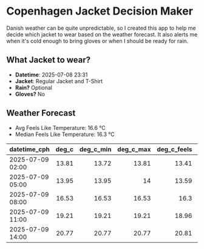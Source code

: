 
# Copenhagen Jacket Decision Maker

Danish weather can be quite unpredictable, so I created this app to help me decide which jacket to wear based on the weather forecast. 
It also alerts me when it's cold enough to bring gloves or when I should be ready for rain.

## What Jacket to wear?

- **Datetime**: 2025-07-08 23:31
- **Jacket**: Regular Jacket and T-Shirt
- **Rain?** Optional
- **Gloves?** No

## Weather Forecast
- Avg Feels Like Temperature: 16.6 °C
- Median Feels Like Temperature: 16.3 °C

| datetime_cph     |   deg_c |   deg_c_min |   deg_c_max |   deg_c_feels | weather   | wind   | rain   |
|:-----------------|--------:|------------:|------------:|--------------:|:----------|:-------|:-------|
| 2025-07-09 02:00 |   13.81 |       13.72 |       13.81 |         13.41 | Clear     | Low    | None   |
| 2025-07-09 05:00 |   13.95 |       13.95 |       14    |         13.59 | Clear     | Low    | None   |
| 2025-07-09 08:00 |   16.53 |       16.53 |       16.53 |         16.3  | Clear     | Low    | None   |
| 2025-07-09 11:00 |   19.21 |       19.21 |       19.21 |         18.96 | Rain      | Low    | Low    |
| 2025-07-09 14:00 |   20.77 |       20.77 |       20.77 |         20.81 | Rain      | Low    | Low    |
        